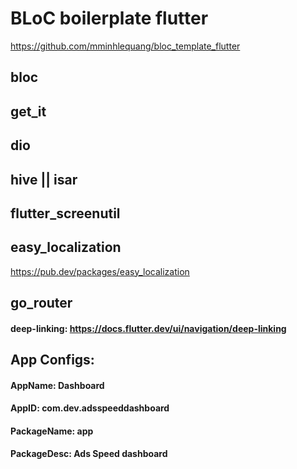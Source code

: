 # BLoC boilerplate flutter
https://github.com/mminhlequang/bloc_template_flutter

## bloc

## get_it

## dio

## hive || isar

## flutter_screenutil

## easy_localization
https://pub.dev/packages/easy_localization


## go_router
#### deep-linking: https://docs.flutter.dev/ui/navigation/deep-linking

 
## App Configs:
#### AppName: Dashboard
#### AppID: com.dev.adsspeeddashboard
#### PackageName: app
#### PackageDesc: Ads Speed dashboard